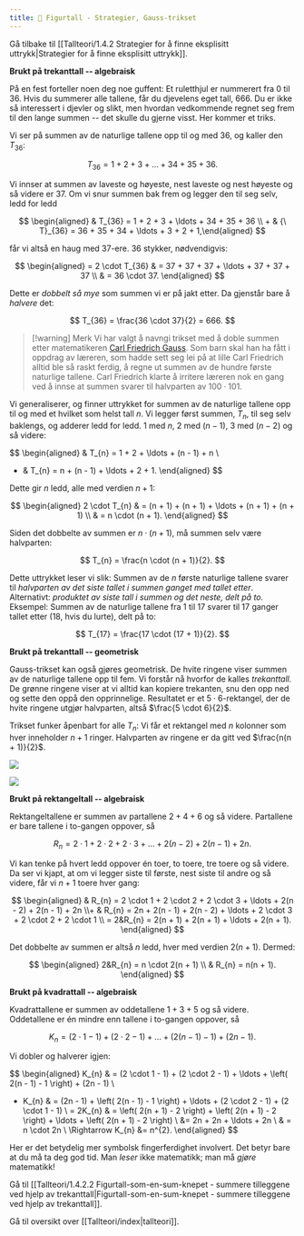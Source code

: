 ```yaml
---
title: 📄 Figurtall - Strategier, Gauss-trikset
---
```

Gå tilbake til [[Tallteori/1.4.2 Strategier for å finne eksplisitt uttrykk|Strategier for å finne eksplisitt uttrykk]].


**Brukt på trekanttall -- algebraisk**

På en fest forteller noen deg noe guffent: Et ruletthjul er nummerert fra $0$ til $36$. Hvis du summerer alle tallene, får du djevelens eget tall, $666$. Du er ikke så interessert i djevler og slikt, men hvordan vedkommende regnet seg frem til den lange summen -- det skulle du gjerne visst. Her kommer et triks.

Vi ser på summen av de naturlige tallene opp til og med $36$, og kaller den $T_{36}$:

$$
T_{36} = 1 + 2 + 3 + \ldots + 34 + 35 + 36.
$$

Vi innser at summen av laveste og høyeste, nest laveste og nest høyeste og så videre er $37$. Om vi snur summen bak frem og legger den til seg selv, ledd for ledd

$$
\begin{aligned} 
& T_{36}  = 1 + 2 + 3 + \ldots + 34 + 35 + 36
\\  + & {\ T}_{36} = 36 + 35 + 34 + \ldots + 3 + 2 + 1,\end{aligned} 
$$

får vi altså en haug med $37$-ere. $36$ stykker, nødvendigvis:

$$
\begin{aligned} 
= 2 \cdot T_{36} & = 37 + 37 + 37 + \ldots + 37 + 37 + 37
\\
&  = 36 \cdot 37.
\end{aligned} 
$$

Dette er *dobbelt så mye* som summen vi er på jakt etter. Da gjenstår bare å *halvere* det:

$$
T_{36} = \frac{36 \cdot 37}{2} = 666.
$$

> [!warning] Merk 
> Vi har valgt å navngi trikset med å doble summen etter matematikeren  [Carl Friedrich Gauss](https://snl.no/Carl_Friedrich_Gauss). Som barn skal han ha fått i oppdrag av læreren, som hadde sett seg lei på at lille Carl Friedrich alltid ble så raskt ferdig, å regne ut summen av de hundre første naturlige tallene. Carl Friedrich klarte å irritere læreren nok en gang ved å innse at summen svarer til halvparten av $100 \cdot 101$.

Vi generaliserer, og finner uttrykket for summen av de naturlige tallene opp til og med et hvilket som helst tall $n$. Vi legger først summen, $T_{n}$, til seg selv baklengs, og adderer ledd for ledd. $1$ med $n$, $2$ med $(n - 1)$, $3$ med $(n - 2)$ og så videre:

$$
\begin{aligned} 
& T_{n} = 1 + 2 + \ldots + (n - 1) + n
\\
 + & T_{n} = n + (n - 1) + \ldots + 2 + 1.
\end{aligned} 
$$

Dette gir $n$ ledd, alle med verdien $n + 1$:

$$
\begin{aligned} 
2 \cdot T_{n} & = (n + 1) + (n + 1) + \ldots + (n + 1) + (n + 1)
\\
& = n \cdot (n + 1).
\end{aligned} 
$$

Siden det dobbelte av summen er $n \cdot (n + 1)$, må summen selv være
halvparten:

$$
T_{n} = \frac{n \cdot (n + 1)}{2}.
$$

Dette uttrykket leser vi slik: Summen av de $n$ første naturlige tallene svarer til *halvparten av det siste tallet i summen ganget med tallet etter*. Alternativt: *produktet av siste tall i summen og det neste, delt på to.* Eksempel: Summen av de naturlige tallene fra $1$ til $17$ svarer til $17$ ganger tallet etter ($18$, hvis du lurte), delt på to:

$$
T_{17} = \frac{17 \cdot (17 + 1)}{2}.
$$

**Brukt på trekanttall -- geometrisk**

Gauss-trikset kan også gjøres geometrisk. De hvite ringene viser summen av de naturlige tallene opp til fem. Vi forstår nå hvorfor de kalles *trekanttall.* De grønne ringene viser at vi alltid kan kopiere trekanten, snu den opp ned og sette den oppå den opprinnelige. Resultatet er et $5 \cdot 6$-rektangel, der de hvite ringene utgjør
halvparten, altså $\frac{5 \cdot 6}{2}$.

Trikset funker åpenbart for alle $T_{n}$: Vi får et rektangel med $n$ kolonner som hver inneholder $n + 1$ ringer. Halvparten av ringene er da gitt ved $\frac{n(n + 1)}{2}$.

![](Files/media/image18.png)

![](Files/media/image19.png)


**Brukt på rektangeltall -- algebraisk**

Rektangeltallene er summen av partallene $2 + 4 + 6$ og så videre.
Partallene er bare tallene i to-gangen oppover, så

$$
R_{n} = 2 \cdot 1 + 2 \cdot 2 + 2 \cdot 3 + \ldots + 2(n - 2) + 2(n - 1) + 2n.
$$

Vi kan tenke på hvert ledd oppover én toer, to toere, tre toere og så videre. Da ser vi kjapt, at om vi legger siste til første, nest siste til andre og så videre, får vi $n + 1$ toere hver gang:

$$
\begin{aligned} 
& R_{n} = 2 \cdot 1 + 2 \cdot 2 + 2 \cdot 3 + \ldots + 2(n - 2) + 2(n - 1) + 2n
\\+ & R_{n} = 2n + 2(n - 1) + 2(n - 2) + \ldots + 2 \cdot 3 + 2 \cdot 2 + 2 \cdot 1
\\ = 2&R_{n} = 2(n + 1) + 2(n + 1) + \ldots + 2(n + 1).
\end{aligned} 
$$

Det dobbelte av summen er altså $n$ ledd, hver med verdien $2(n + 1)$. Dermed:

$$
\begin{aligned} 
2&R_{n} = n \cdot 2(n + 1)
\\ & R_{n} = n(n + 1).
\end{aligned} 
$$

**Brukt på kvadrattall -- algebraisk**

Kvadrattallene er summen av oddetallene $1 + 3 + 5$ og så videre.  Oddetallene er én mindre enn tallene i to-gangen oppover, så

$$
K_{n} = (2 \cdot 1 - 1) + (2 \cdot 2 - 1) + \ldots + (2(n - 1) - 1) + (2n - 1).
$$

Vi dobler og halverer igjen:

$$
\begin{aligned} 
K_{n} & = (2 \cdot 1 - 1) + (2 \cdot 2 - 1) + \ldots + \left( 2(n - 1) - 1 \right) + (2n - 1)
\\
+ K_{n} & = (2n - 1) + \left( 2(n - 1) - 1 \right) + \ldots + (2 \cdot 2 - 1) + (2 \cdot 1 - 1)
\\
= 2K_{n} & = \left( 2(n + 1) - 2 \right) + \left( 2(n + 1) - 2 \right) + \ldots + \left( 2(n + 1) - 2 \right)
\\ &= 2n + 2n + \ldots + 2n
\\
& = n \cdot 2n
\\ \Rightarrow K_{n} &= n^{2}.
\end{aligned} 
$$

Her er det betydelig mer symbolsk fingerferdighet involvert. Det betyr bare at du må ta deg god tid. Man *leser* ikke matematikk; man må *gjøre* matematikk!

Gå til [[Tallteori/1.4.2.2 Figurtall-som-en-sum-knepet - summere tilleggene ved hjelp av trekanttall|Figurtall-som-en-sum-knepet - summere tilleggene ved hjelp av trekanttall]].

Gå til oversikt over [[Tallteori/index|tallteori]].